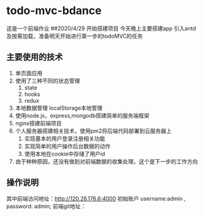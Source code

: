 # todo-mvc-bdance
这是一个前端作业
##2020/4/29 
开始搭建项目
今天晚上主要搭建app
引入antd及按需加载，准备明天开始进行第一步的todoMVC的任务


## 主要使用的技术
1. 单页面应用
2. 使用了三种不同的状态管理
   1. state
   2. hooks
   3. redux
3. 本地数据管理 localStorage本地管理
4. 使用node.js，express,mongodb搭建简单的服务端框架
5. nginx搭建前端项目
6. 个人服务器搭建相关技术，使用pm2将后端代码部署到云服务器上
   1. 实现基本的用户登录注册相关功能
   2. 实现简单的用户操作后台数据的动作
   3. 使用本地在cookie中存储了用户id
6. 由于种种原因，还没有做到对前端数据的收集处理，这个是下一步的工作方向
## 操作说明
其中前端访问地址：http://120.26.176.6:4000 初始账户 username:admin , password: admin;
前端git地址：
